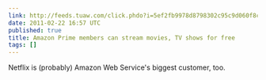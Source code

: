 ```yaml
---
link: http://feeds.tuaw.com/click.phdo?i=5ef2fb9978d8798302c95c9d060f8c1c
date: 2011-02-22 16:57 UTC
published: true
title: Amazon Prime members can stream movies, TV shows for free
tags: []
---
```


Netflix is (probably) Amazon Web Service's biggest customer, too.
